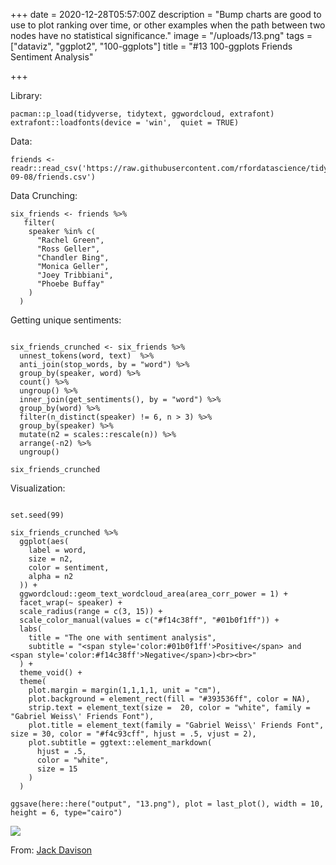 +++
date = 2020-12-28T05:57:00Z
description = "Bump charts are good to use to plot ranking over time, or other examples when the path between two nodes have no statistical significance."
image = "/uploads/13.png"
tags = ["dataviz", "ggplot2", "100-ggplots"]
title = "#13 100-ggplots Friends Sentiment Analysis"

+++

Library:

```{r}
pacman::p_load(tidyverse, tidytext, ggwordcloud, extrafont)
extrafont::loadfonts(device = 'win',  quiet = TRUE)
```


Data:

```{r}
friends <- readr::read_csv('https://raw.githubusercontent.com/rfordatascience/tidytuesday/master/data/2020/2020-09-08/friends.csv')
```


Data Crunching:

```{r}
six_friends <- friends %>% 
   filter(
    speaker %in% c(
      "Rachel Green",
      "Ross Geller",
      "Chandler Bing",
      "Monica Geller",
      "Joey Tribbiani",
      "Phoebe Buffay"
    )
  )
```


Getting unique sentiments:


```{r}

six_friends_crunched <- six_friends %>% 
  unnest_tokens(word, text)  %>% 
  anti_join(stop_words, by = "word") %>% 
  group_by(speaker, word) %>% 
  count() %>% 
  ungroup() %>% 
  inner_join(get_sentiments(), by = "word") %>% 
  group_by(word) %>% 
  filter(n_distinct(speaker) != 6, n > 3) %>% 
  group_by(speaker) %>% 
  mutate(n2 = scales::rescale(n)) %>% 
  arrange(-n2) %>% 
  ungroup()

six_friends_crunched
```

Visualization:



```{r fig.width= 10, fig.height=6}

set.seed(99)

six_friends_crunched %>% 
  ggplot(aes(
    label = word,
    size = n2,
    color = sentiment,
    alpha = n2
  )) +
  ggwordcloud::geom_text_wordcloud_area(area_corr_power = 1) +
  facet_wrap(~ speaker) +
  scale_radius(range = c(3, 15)) +
  scale_color_manual(values = c("#f14c38ff", "#01b0f1ff")) +
  labs(
    title = "The one with sentiment analysis",
    subtitle = "<span style='color:#01b0f1ff'>Positive</span> and <span style='color:#f14c38ff'>Negative</span>)<br><br>"
  ) +
  theme_void() + 
  theme(
    plot.margin = margin(1,1,1,1, unit = "cm"),
    plot.background = element_rect(fill = "#393536ff", color = NA),
    strip.text = element_text(size =  20, color = "white", family = "Gabriel Weiss\' Friends Font"),
    plot.title = element_text(family = "Gabriel Weiss\' Friends Font", size = 30, color = "#f4c93cff", hjust = .5, vjust = 2),
    plot.subtitle = ggtext::element_markdown(
      hjust = .5,
      color = "white",
      size = 15
    )
  )
```


```{r}
ggsave(here::here("output", "13.png"), plot = last_plot(), width = 10, height = 6, type="cairo")

```



![](/uploads/13.png)

From: [Jack Davison](https://github.com/jack-davison/TidyTuesday/blob/master/R/2020_09_08_Friends.R)